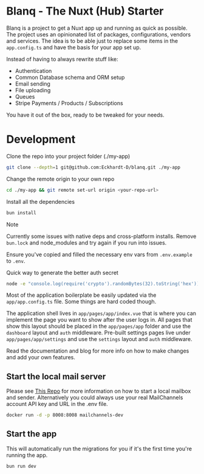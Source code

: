 # Blanq - The Nuxt (Hub) Starter

Blanq is a project to get a Nuxt app up and running as quick as possible. The project uses an opinionated list of packages, configurations, vendors and services.
The idea is to be able just to replace some items in the `app.config.ts` and have the basis for your app set up.

Instead of having to always rewrite stuff like:

- Authentication
- Common Database schema and ORM setup
- Email sending
- File uploading
- Queues
- Stripe Payments / Products / Subscriptions

You have it out of the box, ready to be tweaked for your needs.

# Development

Clone the repo into your project folder (./my-app)

```bash
git clone --depth=1 git@github.com:Eckhardt-D/blanq.git ./my-app
```

Change the remote origin to your own repo

```bash
cd ./my-app && git remote set-url origin <your-repo-url>
```

Install all the dependencies

```bash
bun install
```

> [!NOTE]
> Currently some issues with native deps and cross-platform installs.
> Remove `bun.lock` and node_modules and try again if you run into issues.

Ensure you've copied and filled the necessary env vars from `.env.example` to `.env`.

Quick way to generate the better auth secret

```bash
node -e "console.log(require('crypto').randomBytes(32).toString('hex'))"
```

Most of the application boilerplate be easily updated via the `app/app.config.ts` file. Some things are hard coded though.

The application shell lives in `app/pages/app/index.vue` that is where you can implement the page you want to show after the user logs in.
All pages that show this layout should be placed in the `app/pages/app` folder and use the `dashboard` layout and `auth` middleware.
Pre-built settings pages live under `app/pages/app/settings` and use the `settings` layout and `auth` middleware.


Read the documentation and blog for more info on how to make changes and add your own features.

## Start the local mail server

Please see [This Repo](https://github.com/eckhardt-d/mailchannels-dev) for more information on how to start a local mailbox and sender.
Alternatively you could always use your real MailChannels account API key and URL in the .env file.

```bash
docker run -d -p 8008:8008 mailchannels-dev
```

## Start the app

This will automatically run the migrations for you if it's the first time you're running the app.

```bash
bun run dev
```

